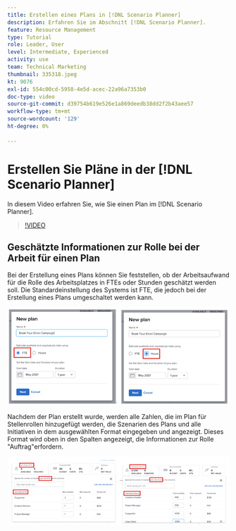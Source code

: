 ```yaml
---
title: Erstellen eines Plans in [!DNL Scenario Planner]
description: Erfahren Sie im Abschnitt [!DNL Scenario Planner].
feature: Resource Management
type: Tutorial
role: Leader, User
level: Intermediate, Experienced
activity: use
team: Technical Marketing
thumbnail: 335318.jpeg
kt: 9076
exl-id: 554c00cd-5958-4e5d-acec-22a96a7353b0
doc-type: video
source-git-commit: d39754b619e526e1a869deedb38dd2f2b43aee57
workflow-type: tm+mt
source-wordcount: '129'
ht-degree: 0%

---
```


# Erstellen Sie Pläne in der [!DNL Scenario Planner]

In diesem Video erfahren Sie, wie Sie einen Plan im [!DNL Scenario Planner].

>[!VIDEO](https://video.tv.adobe.com/v/335318/?quality=12)

## Geschätzte Informationen zur Rolle bei der Arbeit für einen Plan

Bei der Erstellung eines Plans können Sie feststellen, ob der Arbeitsaufwand für die Rolle des Arbeitsplatzes in FTEs oder Stunden geschätzt werden soll. Die Standardeinstellung des Systems ist FTE, die jedoch bei der Erstellung eines Plans umgeschaltet werden kann.

![Auswählen [!UICONTROL FTE] oder [!UICONTROL Stunden] im [!UICONTROL Neuer Plan] Fenster](assets/scenario-planner-1.png)

Nachdem der Plan erstellt wurde, werden alle Zahlen, die im Plan für Stellenrollen hinzugefügt werden, die Szenarien des Plans und alle Initiativen in dem ausgewählten Format eingegeben und angezeigt. Dieses Format wird oben in den Spalten angezeigt, die Informationen zur Rolle &quot;Auftrag&quot;erfordern.

![Informationen anzeigen in [!UICONTROL FTE] oder [!UICONTROL Stunden] im [!DNL Scenario Planner]](assets/scenario-planner-2.png)
